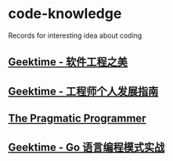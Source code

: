# code-knowledge
Records for interesting idea about coding

## [Geektime - 软件工程之美](./geektime/%E8%BD%AF%E4%BB%B6%E5%B7%A5%E7%A8%8B%E4%B9%8B%E7%BE%8E.md)

## [Geektime - 工程师个人发展指南](./geektime/%E5%B7%A5%E7%A8%8B%E5%B8%88%E4%B8%AA%E4%BA%BA%E5%8F%91%E5%B1%95%E6%8C%87%E5%8D%97.md)

## [The Pragmatic Programmer](./the-pragmatic-programmer.md)

## [Geektime - Go 语言编程模式实战](./geektime/Go%20%E8%AF%AD%E8%A8%80%E7%BC%96%E7%A8%8B%E6%A8%A1%E5%BC%8F%E5%AE%9E%E6%88%98.md)
